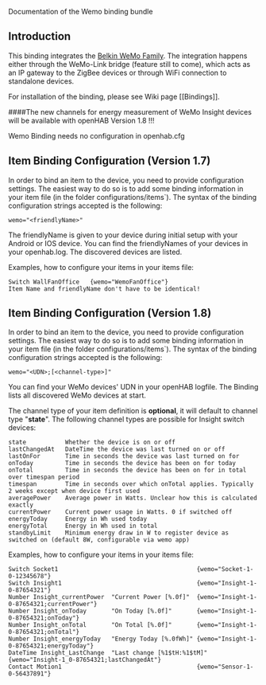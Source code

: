Documentation of the Wemo binding bundle

## Introduction

This binding integrates the [Belkin WeMo Family](http://www.belkin.com/us/Products/c/home-automation/).
The integration happens either through the WeMo-Link bridge (feature still to come), which acts as an IP gateway to the ZigBee devices or through WiFi connection to standalone devices.

For installation of the binding, please see Wiki page [[Bindings]].

####The new channels for energy measurement of WeMo Insight devices will be available with openHAB Version 1.8 !!!

Wemo Binding needs no configuration in openhab.cfg


## Item Binding Configuration (Version 1.7)

In order to bind an item to the device, you need to provide configuration settings. The easiest way to do so is to add some binding information in your item file (in the folder configurations/items`). The syntax of the binding configuration strings accepted is the following:

    wemo="<friendlyName>"

The friendlyName is given to your device during initial setup with your Android or IOS device.
You can find the friendlyNames of your devices in your openhab.log. The discovered devices are listed.

Examples, how to configure your items in your items file:

    Switch WallFanOffice   {wemo="WemoFanOffice"} 
    Item Name and friendlyName don't have to be identical!


## Item Binding Configuration (Version 1.8)

In order to bind an item to the device, you need to provide configuration settings. The easiest way to do so is to add some binding information in your item file (in the folder configurations/items`). The syntax of the binding configuration strings accepted is the following:

    wemo="<UDN>;[<channel-type>]"


You can find your WeMo devices' UDN in your openHAB logfile. The Binding lists all discovered WeMo devices at start.

The channel type of your item definition is **optional**, it will default to channel type "**state**".
The following channel types are possible for Insight switch devices:

	state			Whether the device is on or off
	lastChangedAt	DateTime the device was last turned on or off
	lastOnFor		Time in seconds the device was last turned on for
	onToday			Time in seconds the device has been on for today
	onTotal			Time in seconds the device has been on for in total over timespan period
	timespan		Time in seconds over which onTotal applies. Typically 2 weeks except when device first used
	averagePower	Average power in Watts. Unclear how this is calculated exactly
	currentPower	Current power usage in Watts. 0 if switched off
	energyToday		Energy in Wh used today
	energyTotal		Energy in Wh used in total
	standbyLimit	Minimum energy draw in W to register device as switched on (default 8W, configurable via wemo app)

Examples, how to configure your items in your items file:

	Switch Socket1                                       {wemo="Socket-1-0-12345678"}
	Switch Insight1                                      {wemo="Insight-1-0-87654321"}
	Number Insight_currentPower  "Current Power [%.0f]"  {wemo="Insight-1-0-87654321;currentPower"}
	Number Insight_onToday       "On Today [%.0f]"       {wemo="Insight-1-0-87654321;onToday"}
	Number Insight_onTotal       "On Total [%.0f]"       {wemo="Insight-1-0-87654321;onTotal"}
	Number Insight_energyToday   "Energy Today [%.0fWh]" {wemo="Insight-1-0-87654321;energyToday"}
	DateTime Insight_LastChange  "Last change [%1$tH:%1$tM]"  {wemo="Insight-1_0-87654321;lastChangedAt"}
	Contact Motion1                                      {wemo="Sensor-1-0-56437891"}

